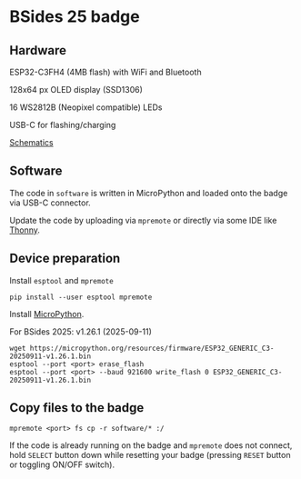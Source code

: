 # BSides 25 badge

## Hardware

ESP32-C3FH4 (4MB flash) with WiFi and Bluetooth

128x64 px OLED display (SSD1306)

16 WS2812B (Neopixel compatible) LEDs

USB-C for flashing/charging

[Schematics](./hardware/BSides_2025_badge_v1.1_schematics.pdf)

## Software

The code in `software` is written in MicroPython and loaded onto the badge via USB-C connector.

Update the code by uploading via `mpremote` or directly via some IDE like [Thonny](https://thonny.org/).

## Device preparation

Install `esptool` and `mpremote`
```
pip install --user esptool mpremote
```

Install [MicroPython](https://micropython.org/download/ESP32_GENERIC_C3).

For BSides 2025: v1.26.1 (2025-09-11)
```
wget https://micropython.org/resources/firmware/ESP32_GENERIC_C3-20250911-v1.26.1.bin
esptool --port <port> erase_flash
esptool --port <port> --baud 921600 write_flash 0 ESP32_GENERIC_C3-20250911-v1.26.1.bin
```

## Copy files to the badge

```
mpremote <port> fs cp -r software/* :/
```

If the code is already running on the badge and `mpremote` does not connect, hold `SELECT` button down while resetting your badge (pressing `RESET` button or toggling ON/OFF switch).